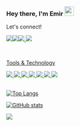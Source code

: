 ### Hey there, I'm  Emir <img src="https://media.giphy.com/media/hvRJCLFzcasrR4ia7z/giphy.gif" height="25px" width="25px">
<div align="left">
<p align="left">Let's connect!</p>
    
<a href="https://api.whatsapp.com/send?phone=905355085552&text=Hi!"><img src="https://img.shields.io/badge/whatsapp-21262D.svg?&amp;style=for-the-badge&amp;logo=whatsapp&amp;logoColor=25d366" /><a href="https://www.instagram.com/emirdemirli/"><img src="https://img.shields.io/badge/Instagram-21262D?style=for-the-badge&logo=instagram&logoColor=F206CB" /><a href="https://www.linkedin.com/in/emirdemirli/"><img src="https://img.shields.io/badge/linkedin-21262D?style=for-the-badge&logo=linkedin&logoColor=0077B5" />
<a href="https://stackoverflow.com/users/12441504/commandiron"><img src="https://img.shields.io/badge/Stack_Overflow-21262D?style=for-the-badge&logo=stack-overflow" />
</div>

<br>

<div align="left">
<p align="left">Tools & Technology</p>

<img src="https://img.shields.io/badge/Android-21262D?style=for-the-badge&logo=android" />
<img src="https://img.shields.io/badge/kotlin-21262D?style=for-the-badge&logo=kotlin" />
<img src="https://img.shields.io/badge/ktor-21262D?style=for-the-badge&logo=kotlin" /> 
<img src="https://img.shields.io/badge/Flutter-21262D?style=for-the-badge&logo=flutter&logoColor=41C6F0" />
<img src="https://img.shields.io/badge/Dart-21262D?style=for-the-badge&logo=dart&logoColor=2AAEE9" />
<img src="https://img.shields.io/badge/firebase-21262D?style=for-the-badge&logo=firebase" />
<img src="https://img.shields.io/badge/Git-21262D?style=for-the-badge&logo=git" />

</div>

<br>

![Top Langs](https://github-readme-stats-git-masterrstaa-rickstaa.vercel.app/api/top-langs/?username=commandiron&count_private=true&theme=tokyonight&bg_color=0,000000,130F40&layout=compact&border_radius=8&langs_count=20&hide=swift)

![GitHub stats](https://github-readme-stats-git-masterrstaa-rickstaa.vercel.app/api?username=commandiron&show_icons=true&count_private=true&theme=tokyonight&bg_color=0,000000,130F40&layout=compact&border_radius=10)

![](https://komarev.com/ghpvc/?username=commandiron)
